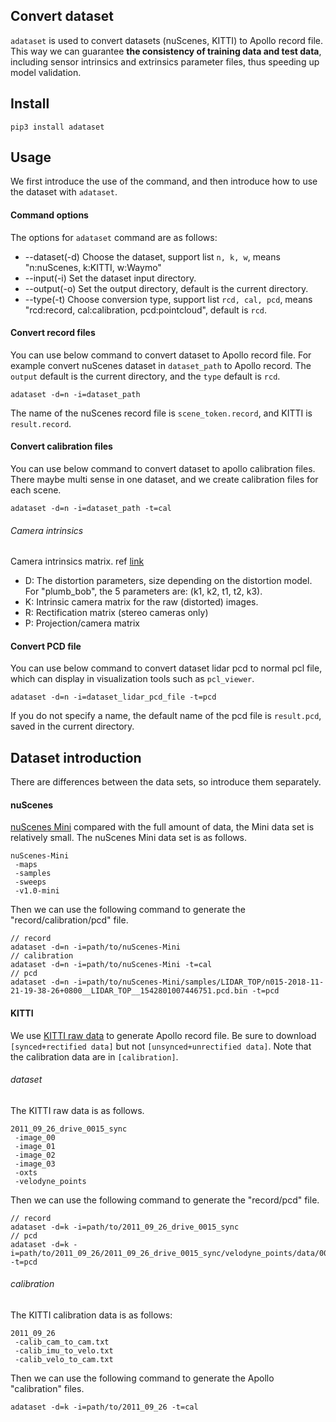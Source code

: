 ## Convert dataset
`adataset` is used to convert datasets (nuScenes, KITTI) to Apollo record file. This way we can guarantee **the consistency of training data and test data**, including sensor intrinsics and extrinsics parameter files, thus speeding up model validation.

## Install
```
pip3 install adataset
```

## Usage
We first introduce the use of the command, and then introduce how to use the dataset with `adataset`.

#### Command options
The options for `adataset` command are as follows:
* --dataset(-d) Choose the dataset, support list `n, k, w`, means "n:nuScenes, k:KITTI, w:Waymo"
* --input(-i) Set the dataset input directory.
* --output(-o) Set the output directory, default is the current directory.
* --type(-t) Choose conversion type, support list `rcd, cal, pcd`, means "rcd:record, cal:calibration, pcd:pointcloud", default is `rcd`.

#### Convert record files
You can use below command to convert dataset to Apollo record file. For example convert nuScenes dataset in `dataset_path` to Apollo record. The `output` default is the current directory, and the `type` default is `rcd`.
```shell
adataset -d=n -i=dataset_path
```
The name of the nuScenes record file is `scene_token.record`, and KITTI is `result.record`.

#### Convert calibration files
You can use below command to convert dataset to apollo calibration files. There maybe multi sense in one dataset, and we create calibration files for each scene.
```shell
adataset -d=n -i=dataset_path -t=cal
```

###### Camera intrinsics
Camera intrinsics matrix. ref [link](http://docs.ros.org/en/melodic/api/sensor_msgs/html/msg/CameraInfo.html)
- D: The distortion parameters, size depending on the distortion model. For "plumb_bob", the 5 parameters are: (k1, k2, t1, t2, k3).
- K: Intrinsic camera matrix for the raw (distorted) images.
- R: Rectification matrix (stereo cameras only)
- P: Projection/camera matrix

#### Convert PCD file
You can use below command to convert dataset lidar pcd to normal pcl file, which can display in visualization tools such as `pcl_viewer`.
```shell
adataset -d=n -i=dataset_lidar_pcd_file -t=pcd
```
If you do not specify a name, the default name of the pcd file is `result.pcd`, saved in the current directory.

## Dataset introduction
There are differences between the data sets, so introduce them separately.

#### nuScenes
[nuScenes Mini](https://www.nuscenes.org/nuscenes#download) compared with the full amount of data, the Mini data set is relatively small. The nuScenes Mini data set is as follows.
```
nuScenes-Mini
 -maps
 -samples
 -sweeps
 -v1.0-mini
```
Then we can use the following command to generate the "record/calibration/pcd" file.
```
// record
adataset -d=n -i=path/to/nuScenes-Mini
// calibration
adataset -d=n -i=path/to/nuScenes-Mini -t=cal
// pcd
adataset -d=n -i=path/to/nuScenes-Mini/samples/LIDAR_TOP/n015-2018-11-21-19-38-26+0800__LIDAR_TOP__1542801007446751.pcd.bin -t=pcd
```

#### KITTI
We use [KITTI raw data](https://www.cvlibs.net/datasets/kitti/raw_data.php) to generate Apollo record file. Be sure to download `[synced+rectified data]` but not `[unsynced+unrectified data]`. Note that the calibration data are in `[calibration]`.

###### dataset
The KITTI raw data is as follows.
```
2011_09_26_drive_0015_sync
 -image_00
 -image_01
 -image_02
 -image_03
 -oxts
 -velodyne_points
```
Then we can use the following command to generate the "record/pcd" file.
```
// record
adataset -d=k -i=path/to/2011_09_26_drive_0015_sync
// pcd
adataset -d=k -i=path/to/2011_09_26/2011_09_26_drive_0015_sync/velodyne_points/data/0000000113.bin -t=pcd
```

###### calibration
The KITTI calibration data is as follows:
```
2011_09_26
 -calib_cam_to_cam.txt
 -calib_imu_to_velo.txt
 -calib_velo_to_cam.txt
```
Then we can use the following command to generate the Apollo "calibration" files.
```
adataset -d=k -i=path/to/2011_09_26 -t=cal
```
